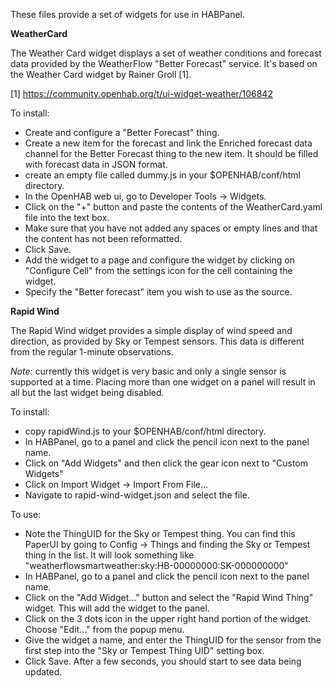 These files provide a set of widgets for use in HABPanel.

__WeatherCard__

The Weather Card widget displays a set of weather conditions and forecast data provided by the WeatherFlow "Better Forecast" service. It's based on the Weather Card widget by Rainer Groll [1].

[1] https://community.openhab.org/t/ui-widget-weather/106842

To install:

- Create and configure a "Better Forecast" thing.
- Create a new item for the forecast and link the Enriched forecast data channel for the Better Forecast thing to the new item. It should be filled with forecast data in JSON format.
- create an empty file called dummy.js in your $OPENHAB/conf/html directory.
- In the OpenHAB web ui, go to Developer Tools -> Widgets.
- Click on the "+" button and paste the contents of the WeatherCard.yaml file into the text box. 
- Make sure that you have not added any spaces or empty lines and that the content has not been reformatted.
- Click Save.
- Add the widget to a page and configure the widget by clicking on "Configure Cell" from the settings icon for
  the cell containing the widget. 
- Specify the "Better forecast" item you wish to use as the source.

__Rapid Wind__

The Rapid Wind widget provides a simple display of wind speed and direction, as provided by Sky or Tempest sensors. This data is different from the regular 1-minute observations.

_Note:_ currently this widget is very basic and only a single sensor is supported at a time. Placing more than one widget on a panel will result in all but the last widget being disabled.

To install:

- copy rapidWind.js to your $OPENHAB/conf/html directory.
- In HABPanel, go to a panel and click the pencil icon next to the panel name.
- Click on "Add Widgets" and then click the gear icon next to "Custom Widgets"
- Click on Import Widget -> Import From File...
- Navigate to rapid-wind-widget.json and select the file.

To use:

- Note the ThingUID for the Sky or Tempest thing. You can find this PaperUI by going to Config -> Things and finding the Sky or Tempest thing in the list. It will look something like "weatherflowsmartweather:sky:HB-00000000:SK-000000000" 
- In HABPanel, go to a panel and click the pencil icon next to the panel name.
- Click on the "Add Widget..." button and select the "Rapid Wind Thing" widget. This will add the widget to the panel.
- Click on the 3 dots icon in the upper right hand portion of the widget. Choose "Edit..." from the popup menu.
- Give the widget a name, and enter the ThingUID for the sensor from the first step into the "Sky or Tempest Thing UID" setting box.
- Click Save. After a few seconds, you should start to see data being updated.
